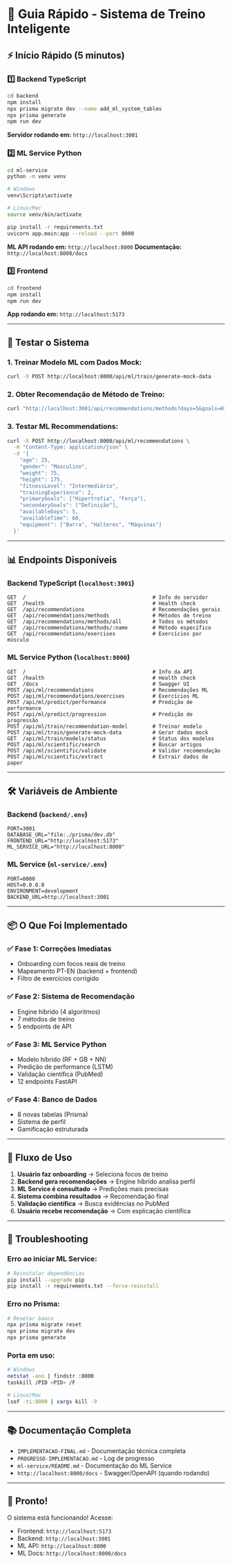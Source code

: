 # 🚀 Guia Rápido - Sistema de Treino Inteligente

## ⚡ Início Rápido (5 minutos)

### 1️⃣ Backend TypeScript

```bash
cd backend
npm install
npx prisma migrate dev --name add_ml_system_tables
npx prisma generate
npm run dev
```

**Servidor rodando em:** `http://localhost:3001`

### 2️⃣ ML Service Python

```bash
cd ml-service
python -m venv venv

# Windows
venv\Scripts\activate

# Linux/Mac
source venv/bin/activate

pip install -r requirements.txt
uvicorn app.main:app --reload --port 8000
```

**ML API rodando em:** `http://localhost:8000`
**Documentação:** `http://localhost:8000/docs`

### 3️⃣ Frontend

```bash
cd frontend
npm install
npm run dev
```

**App rodando em:** `http://localhost:5173`

---

## 🧪 Testar o Sistema

### 1. Treinar Modelo ML com Dados Mock:

```bash
curl -X POST http://localhost:8000/api/ml/train/generate-mock-data
```

### 2. Obter Recomendação de Método de Treino:

```bash
curl "http://localhost:3001/api/recommendations/methods?days=5&goals=Hipertrofia,Força"
```

### 3. Testar ML Recommendations:

```bash
curl -X POST http://localhost:8000/api/ml/recommendations \
  -H "Content-Type: application/json" \
  -d '{
    "age": 25,
    "gender": "Masculino",
    "weight": 75,
    "height": 175,
    "fitnessLevel": "Intermediário",
    "trainingExperience": 2,
    "primaryGoals": ["Hipertrofia", "Força"],
    "secondaryGoals": ["Definição"],
    "availableDays": 5,
    "availableTime": 60,
    "equipment": ["Barra", "Halteres", "Máquinas"]
  }'
```

---

## 📊 Endpoints Disponíveis

### Backend TypeScript (`localhost:3001`)

```
GET  /                                         # Info do servidor
GET  /health                                   # Health check
GET  /api/recommendations                      # Recomendações gerais
GET  /api/recommendations/methods              # Métodos de treino
GET  /api/recommendations/methods/all          # Todos os métodos
GET  /api/recommendations/methods/:name        # Método específico
GET  /api/recommendations/exercises            # Exercícios por músculo
```

### ML Service Python (`localhost:8000`)

```
GET  /                                         # Info da API
GET  /health                                   # Health check
GET  /docs                                     # Swagger UI
POST /api/ml/recommendations                   # Recomendações ML
POST /api/ml/recommendations/exercises         # Exercícios ML
POST /api/ml/predict/performance               # Predição de performance
POST /api/ml/predict/progression               # Predição de progressão
POST /api/ml/train/recommendation-model        # Treinar modelo
POST /api/ml/train/generate-mock-data          # Gerar dados mock
GET  /api/ml/train/models/status               # Status dos modelos
POST /api/ml/scientific/search                 # Buscar artigos
POST /api/ml/scientific/validate               # Validar recomendação
POST /api/ml/scientific/extract                # Extrair dados de paper
```

---

## 🛠️ Variáveis de Ambiente

### Backend (`backend/.env`)
```env
PORT=3001
DATABASE_URL="file:./prisma/dev.db"
FRONTEND_URL="http://localhost:5173"
ML_SERVICE_URL="http://localhost:8000"
```

### ML Service (`ml-service/.env`)
```env
PORT=8000
HOST=0.0.0.0
ENVIRONMENT=development
BACKEND_URL=http://localhost:3001
```

---

## 📦 O Que Foi Implementado

### ✅ Fase 1: Correções Imediatas
- Onboarding com focos reais de treino
- Mapeamento PT-EN (backend + frontend)
- Filtro de exercícios corrigido

### ✅ Fase 2: Sistema de Recomendação
- Engine híbrido (4 algoritmos)
- 7 métodos de treino
- 5 endpoints de API

### ✅ Fase 3: ML Service Python
- Modelo híbrido (RF + GB + NN)
- Predição de performance (LSTM)
- Validação científica (PubMed)
- 12 endpoints FastAPI

### ✅ Fase 4: Banco de Dados
- 8 novas tabelas (Prisma)
- Sistema de perfil
- Gamificação estruturada

---

## 🎯 Fluxo de Uso

1. **Usuário faz onboarding** → Seleciona focos de treino
2. **Backend gera recomendações** → Engine híbrido analisa perfil
3. **ML Service é consultado** → Predições mais precisas
4. **Sistema combina resultados** → Recomendação final
5. **Validação científica** → Busca evidências no PubMed
6. **Usuário recebe recomendação** → Com explicação científica

---

## 🐛 Troubleshooting

### Erro ao iniciar ML Service:
```bash
# Reinstalar dependências
pip install --upgrade pip
pip install -r requirements.txt --force-reinstall
```

### Erro no Prisma:
```bash
# Resetar banco
npx prisma migrate reset
npx prisma migrate dev
npx prisma generate
```

### Porta em uso:
```bash
# Windows
netstat -ano | findstr :8000
taskkill /PID <PID> /F

# Linux/Mac
lsof -ti:8000 | xargs kill -9
```

---

## 📚 Documentação Completa

- `IMPLEMENTACAO-FINAL.md` - Documentação técnica completa
- `PROGRESSO-IMPLEMENTACAO.md` - Log de progresso
- `ml-service/README.md` - Documentação do ML Service
- `http://localhost:8000/docs` - Swagger/OpenAPI (quando rodando)

---

## 🎉 Pronto!

O sistema está funcionando! Acesse:
- Frontend: `http://localhost:5173`
- Backend: `http://localhost:3001`
- ML API: `http://localhost:8000`
- ML Docs: `http://localhost:8000/docs`


